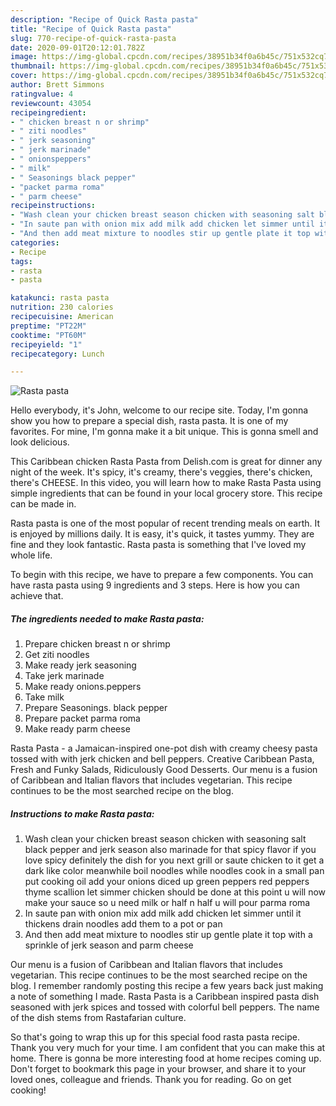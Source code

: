```yaml
---
description: "Recipe of Quick Rasta pasta"
title: "Recipe of Quick Rasta pasta"
slug: 770-recipe-of-quick-rasta-pasta
date: 2020-09-01T20:12:01.782Z
image: https://img-global.cpcdn.com/recipes/38951b34f0a6b45c/751x532cq70/rasta-pasta-recipe-main-photo.jpg
thumbnail: https://img-global.cpcdn.com/recipes/38951b34f0a6b45c/751x532cq70/rasta-pasta-recipe-main-photo.jpg
cover: https://img-global.cpcdn.com/recipes/38951b34f0a6b45c/751x532cq70/rasta-pasta-recipe-main-photo.jpg
author: Brett Simmons
ratingvalue: 4
reviewcount: 43054
recipeingredient:
- " chicken breast n or shrimp"
- " ziti noodles"
- " jerk seasoning"
- " jerk marinade"
- " onionspeppers"
- " milk"
- " Seasonings black pepper"
- "packet parma roma"
- " parm cheese"
recipeinstructions:
- "Wash clean your chicken breast season chicken with seasoning salt black pepper and jerk season also marinade for that spicy flavor if you love spicy definitely the dish for you next grill or saute chicken to it get a dark like color meanwhile boil noodles while noodles cook in a small pan put cooking oil add your onions diced up green peppers red peppers thyme scallion let simmer chicken should be done at this point u will now make your sauce so u need milk or half n half u will pour parma roma"
- "In saute pan with onion mix add milk add chicken let simmer until it thickens drain noodles add them to a pot or pan"
- "And then add meat mixture to noodles stir up gentle plate it top with a sprinkle of jerk season and parm cheese"
categories:
- Recipe
tags:
- rasta
- pasta

katakunci: rasta pasta 
nutrition: 230 calories
recipecuisine: American
preptime: "PT22M"
cooktime: "PT60M"
recipeyield: "1"
recipecategory: Lunch

---
```



![Rasta pasta](https://img-global.cpcdn.com/recipes/38951b34f0a6b45c/751x532cq70/rasta-pasta-recipe-main-photo.jpg)

Hello everybody, it's John, welcome to our recipe site. Today, I'm gonna show you how to prepare a special dish, rasta pasta. It is one of my favorites. For mine, I'm gonna make it a bit unique. This is gonna smell and look delicious.

This Caribbean chicken Rasta Pasta from Delish.com is great for dinner any night of the week. It&#39;s spicy, it&#39;s creamy, there&#39;s veggies, there&#39;s chicken, there&#39;s CHEESE. In this video, you will learn how to make Rasta Pasta using simple ingredients that can be found in your local grocery store. This recipe can be made in.

Rasta pasta is one of the most popular of recent trending meals on earth. It is enjoyed by millions daily. It is easy, it's quick, it tastes yummy. They are fine and they look fantastic. Rasta pasta is something that I've loved my whole life.


To begin with this recipe, we have to prepare a few components. You can have rasta pasta using 9 ingredients and 3 steps. Here is how you can achieve that.

<!--inarticleads1-->

##### The ingredients needed to make Rasta pasta:

1. Prepare  chicken breast n or shrimp
1. Get  ziti noodles
1. Make ready  jerk seasoning
1. Take  jerk marinade
1. Make ready  onions.peppers
1. Take  milk
1. Prepare  Seasonings. black pepper
1. Prepare packet parma roma
1. Make ready  parm cheese


Rasta Pasta - a Jamaican-inspired one-pot dish with creamy cheesy pasta tossed with with jerk chicken and bell peppers. Creative Caribbean Pasta, Fresh and Funky Salads, Ridiculously Good Desserts. Our menu is a fusion of Caribbean and Italian flavors that includes vegetarian. This recipe continues to be the most searched recipe on the blog. 

<!--inarticleads2-->

##### Instructions to make Rasta pasta:

1. Wash clean your chicken breast season chicken with seasoning salt black pepper and jerk season also marinade for that spicy flavor if you love spicy definitely the dish for you next grill or saute chicken to it get a dark like color meanwhile boil noodles while noodles cook in a small pan put cooking oil add your onions diced up green peppers red peppers thyme scallion let simmer chicken should be done at this point u will now make your sauce so u need milk or half n half u will pour parma roma
1. In saute pan with onion mix add milk add chicken let simmer until it thickens drain noodles add them to a pot or pan
1. And then add meat mixture to noodles stir up gentle plate it top with a sprinkle of jerk season and parm cheese


Our menu is a fusion of Caribbean and Italian flavors that includes vegetarian. This recipe continues to be the most searched recipe on the blog. I remember randomly posting this recipe a few years back just making a note of something I made. Rasta Pasta is a Caribbean inspired pasta dish seasoned with jerk spices and tossed with colorful bell peppers. The name of the dish stems from Rastafarian culture. 

So that's going to wrap this up for this special food rasta pasta recipe. Thank you very much for your time. I am confident that you can make this at home. There is gonna be more interesting food at home recipes coming up. Don't forget to bookmark this page in your browser, and share it to your loved ones, colleague and friends. Thank you for reading. Go on get cooking!
